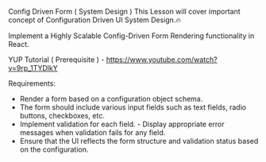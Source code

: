Config Driven Form ( System Design )
This Lesson will cover important concept of Configuration Driven UI System Design.🔥

Implement a Highly Scalable Config-Driven Form Rendering functionality in React.

YUP Tutorial ( Prerequisite ) - https://www.youtube.com/watch?v=9rp_1TYDlkY

Requirements:

- Render a form based on a configuration object schema.
- The form should include various input fields such as text fields, radio buttons, checkboxes, etc.
- Implement validation for each field. - Display appropriate error messages when validation fails for any field.
- Ensure that the UI reflects the form structure and validation status based on the configuration.
